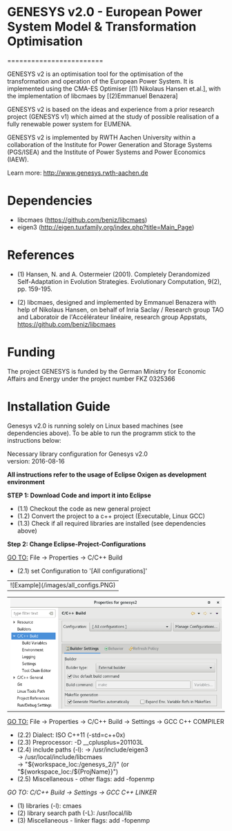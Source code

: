 # GENESYS v2.0 - European Power System Model & Transformation Optimisation
========================

GENESYS v2 is an optimisation tool for the optimisation of the transformation and operation of the European Power System. It is implemented using the CMA-ES Optimiser [(1) Nikolaus Hansen et.al.], with the implementation of libcmaes by [(2)Emmanuel Benazera]

GENESYS v2 is based on the ideas and experience from a prior research project (GENESYS v1) which aimed at the study of possible realisation of a fully renewable power system for EUMENA.

GENESYS v2 is implemented by RWTH Aachen University within a collaboration of the Institute for Power Generation and Storage Systems (PGS/ISEA) and the Institute of Power Systems and Power Economics (IAEW).

Learn more: http://www.genesys.rwth-aachen.de

# Dependencies

- libcmaes  (https://github.com/beniz/libcmaes)
- eigen3 (http://eigen.tuxfamily.org/index.php?title=Main_Page)

# References

- (1) Hansen, N. and A. Ostermeier (2001). Completely Derandomized Self-Adaptation in Evolution Strategies. Evolutionary Computation, 9(2), pp. 159-195.

- (2) libcmaes,  designed and implemented by Emmanuel Benazera with help of Nikolaus Hansen, on behalf of Inria Saclay / Research group TAO and Laboratoir de l'Accélérateur linéaire, research group Appstats, https://github.com/beniz/libcmaes

# Funding
The project GENESYS is funded by the German Ministry for Economic Affairs and Energy under the project number FKZ 0325366


# Installation Guide
Genesys v2.0 is running solely on Linux based machines (see dependencies above). To be able to run the programm stick to the instructions below:

Necessary library configuration for Genesys v2.0<br/>
version: 2016-08-16

**All instructions refer to the usage of Eclipse Oxigen as development environment**

**STEP 1: Download Code and import it into Eclipse**
- (1.1) Checkout the code as new general project
- (1.2) Convert the project to a c++ project (Executable, Linux GCC)
- (1.3) Check if all required libraries are installed (see dependencies above)

**Step 2: Change Eclipse-Project-Configurations**<br/>

<ins>GO TO:</ins> File → Properties → C/C++ Build
- (2.1) set Configuration to '[All configurations]' 

<table><tr><td>
![Example](/images/all_configs.PNG)
</td></tr></table>

<table><tr><td>
    <img src="/images/all_configs.PNG" />
</td></tr></table>

<ins>GO TO:</ins> File → Properties → C/C++ Build → Settings → GCC C++ COMPILER



- (2.2) Dialect: ISO C++11 (-std=c++0x)
- (2.3) Preprocessor: -D __cplusplus=201103L
- (2.4) include paths (-l):	-> /usr/include/eigen3<br/>
				-> /usr/local/include/libcmaes<br/>
				-> "${workspace_loc:/genesys_2/}" (or "${workspace_loc:/${ProjName}}")
- (2.5) Miscellaneous - other flags: add -fopenmp

*GO TO: C/C++ Build -> Settings -> GCC C++ LINKER*

- (1) libraries (-l): 			cmaes
- (2) library search path (-L): 	/usr/local/lib
- (3) Miscellaneous - linker flags: 	add -fopenmp
